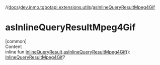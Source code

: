 //[docs](../../index.md)/[dev.inmo.tgbotapi.extensions.utils](index.md)/[asInlineQueryResultMpeg4Gif](as-inline-query-result-mpeg4-gif.md)



# asInlineQueryResultMpeg4Gif  
[common]  
Content  
inline fun [InlineQueryResult](../dev.inmo.tgbotapi.types.InlineQueries.InlineQueryResult.abstracts/-inline-query-result/index.md).[asInlineQueryResultMpeg4Gif](as-inline-query-result-mpeg4-gif.md)(): [InlineQueryResultMpeg4Gif](../dev.inmo.tgbotapi.types.InlineQueries.InlineQueryResult.abstracts.results.mpeg4gif/-inline-query-result-mpeg4-gif/index.md)?  



